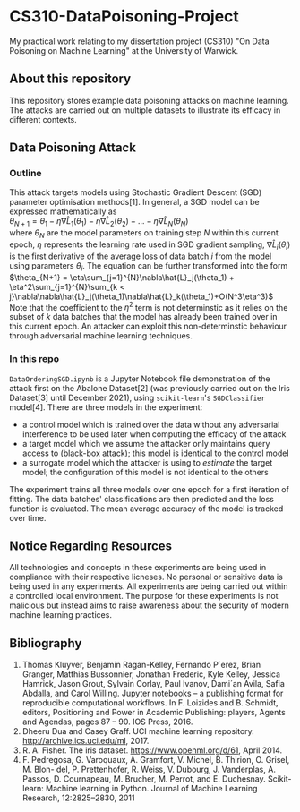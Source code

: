 # CS310-DataPoisoning-Project

My practical work relating to my dissertation project (CS310) "On Data Poisoning on Machine Learning" at the University of Warwick.


## About this repository

This repository stores example data poisoning attacks on machine learning. The attacks are carried out on multiple datasets to illustrate its efficacy in different contexts.


## Data Poisoning Attack

### Outline

This attack targets models using Stochastic Gradient Descent (SGD) parameter optimisation methods\[1\]. In general, a SGD model can be expressed mathematically as \
$\theta_{N+1} = \theta_1 - \eta\nabla\hat{L}_1(\theta_1) - \eta\nabla\hat{L}_2(\theta_2) - ... - \eta\nabla\hat{L}_N(\theta_N)$ \
where $\theta_N$ are the model parameters on training step $N$ within this current epoch, $\eta$ represents the learning rate used in SGD gradient sampling, $\nabla\hat{L}_i(\theta_i)$ is the first derivative of the average loss of data batch $i$ from the model using parameters $\theta_i$. The equation can be further transformed into the form \
$\theta_{N+1} = \eta\sum_{j=1}^{N}\nabla\hat{L}_j(\theta_1) + \eta^2\sum_{j=1}^{N}\sum_{k < j}\nabla\nabla\hat{L}_j(\theta_1)\nabla\hat{L}_k(\theta_1)+O(N^3\eta^3)$ \
Note that the coefficient to the $\eta^2$ term is not determinstic as it relies on the subset of $k$ data batches that the model has already been trained over in this current epoch. An attacker can exploit this non-determinstic behaviour through adversarial machine learning techniques.


### In this repo

```DataOrderingSGD.ipynb``` is a Jupyter Notebook file demonstration of the attack first on the Abalone Dataset\[2\] (was previously carried out on the Iris Dataset\[3\] until December 2021), using ```scikit-learn```'s ```SGDClassifier``` model\[4\]. There are three models in the experiment:
- a control model which is trained over the data without any adversarial interference to be used later when computing the efficacy of the attack
- a target model which we assume the attacker only maintains query access to (black-box attack); this model is identical to the control model
- a surrogate model which the attacker is using to *estimate* the target model; the configuration of this model is not identical to the others

The experiment trains all three models over one epoch for a first iteration of fitting. The data batches' classifications are then predicted and the loss function is evaluated. The mean average accuracy of the model is tracked over time.


## Notice Regarding Resources
All technologies and concepts in these experiments are being used in compliance with their respective licneses. No personal or sensitive data is being used in any experiments. All experiments are being carried out within a controlled local environment. The purpose for these experiments is not malicious but instead aims to raise awareness about the security of modern machine learning practices.

## Bibliography

1. Thomas Kluyver, Benjamin Ragan-Kelley, Fernando P´erez, Brian Granger, Matthias Bussonnier, Jonathan Frederic, Kyle Kelley, Jessica Hamrick, Jason Grout, Sylvain Corlay,
Paul Ivanov, Dami´an Avila, Safia Abdalla, and Carol Willing. Jupyter notebooks – a publishing format for reproducible computational workflows. In F. Loizides and B. Schmidt,
editors, Positioning and Power in Academic Publishing: players, Agents and Agendas,
pages 87 – 90. IOS Press, 2016.
2. Dheeru Dua and Casey Graff. UCI machine learning repository. http://archive.ics.uci.edu/ml, 2017.
3. R. A. Fisher. The iris dataset. https://www.openml.org/d/61, April 2014.
4. F. Pedregosa, G. Varoquaux, A. Gramfort, V. Michel, B. Thirion, O. Grisel, M. Blon-
del, P. Prettenhofer, R. Weiss, V. Dubourg, J. Vanderplas, A. Passos, D. Cournapeau,
M. Brucher, M. Perrot, and E. Duchesnay. Scikit-learn: Machine learning in Python.
Journal of Machine Learning Research, 12:2825–2830, 2011
